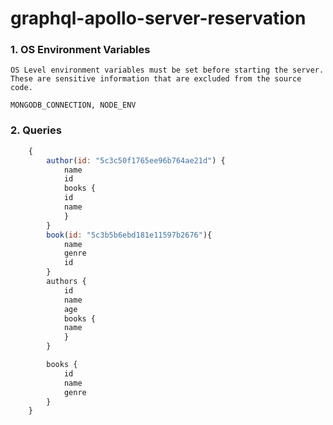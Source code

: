 # graphql-apollo-server-reservation

### 1. OS Environment Variables

    OS Level environment variables must be set before starting the server.
    These are sensitive information that are excluded from the source code.

    MONGODB_CONNECTION, NODE_ENV

### 2. Queries


```javascript
    {
        author(id: "5c3c50f1765ee96b764ae21d") {
            name
            id
            books {
            id
            name
            }
        }
        book(id: "5c3b5b6ebd181e11597b2676"){
            name
            genre
            id
        }
        authors {
            id
            name
            age
            books {
            name
            }
        }

        books {
            id
            name
            genre
        }
    }
```
